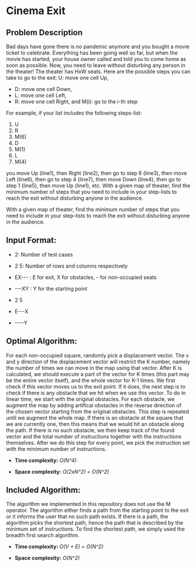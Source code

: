# Cinema Exit

## Problem Description

Bad days have gone there is no pandemic anymore and you bought a movie ticket to celebrate. Everything has been going well so far, but when the movie has started, your house owner called and told you to come home as soon as possible. Now, you need to leave without disturbing any person in the theater!
The theater has HxW seats. Here are the possible steps you can take to go to the exit: U: move one cell Up,

- D: move one cell Down,
- L: move one cell Left,
- R: move one cell Right, and M(i): go to the i-th step

For example, if your list includes the following steps-list: 

1. U
2. R
3. M(6)
4. D
5. M(1)
6. L
7. M(4)

you move Up (line1), then Right (line2), then go to step 6 (line3), then move Left (line6), then go to step 4 (line7), then move Down (line4), then go to step 1 (line5), then move Up (line1), etc.
With a given map of theater, find the minimum number of steps that you need to include in your step-lists to reach the exit without disturbing anyone in the audience.

With a given map of theater, find the minimum number of steps that you need to include in your step-lists to reach the exit without disturbing anyone in the audience.

## Input Format:

- 2: Number of test cases
- 2 5: Number of rows and columns respectively

- EX--- : E for exit, X for obstacles, - for non-occupied seats

- ---XY : Y for the starting point

- 2 5

- E---X 

- ----Y

## Optimal Algorithm:

For each non-occupied square, randomly pick a displacement vector. The x and y direction of the displacement vector will restrict the K number, namely the number of times we can move in the map using that vector. After K is calculated, we should execute a part of the vector for K times (this part may be the entire vector itself), and the whole vector for K-1 times. We first check if this vector moves us to the exit point. If it does, the next step is to check if there is any obstacle that we hit when we use this vector. To do in linear time, we start with the original obstacles. For each obstacle, we augment the map by adding artifical obstacles in the reverse direction of the chosen vector starting from the original obstacles. This step is repeated until we augment the whole map. If there is an obstacle at the square that we are currently one, then this means that we would hit an obstacle along the path. If there is no such obstacle, we then keep track of the found vector and the total number of instructions together with the instructions themselves. After we do this step for every point, we pick the instruction set with the minimum number of instructions.

- **Time complexity:** *O(N^4)*

- **Space complexity:** *O(2xN^2) = O(N^2)*

## Included Algorithm:

The algorithm we implemented in this repository does not use the M operator. The algorithm either finds a path from the starting point to the exit or it informs the user that no such path exists. If there is a path, the algorithm picks the shortest path, hence the path that is described by the minimum set of instructions. To find the shortest path, we simply used the breadth first search algorithm.

- **Time complexity:** *O(V + E) = O(N^2)*

- **Space complexity:** *O(N^2)*
